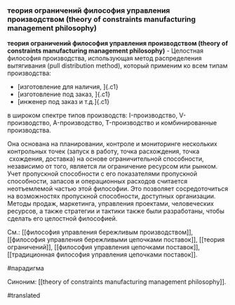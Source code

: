 ### теория ограничений философия управления производством (theory of constraints manufacturing management philosophy)

**теория ограничений философия управления производством (theory of constraints manufacturing management philosophy)** - Целостная философия производства, использующая метод распределения вытягивания (pull distribution method), который применим ко всем типам производства:

-   [изготовление для наличия, ]{.c1}
-   [изготовление под заказ, ]{.c1}
-   [инженер под заказ и т.д.]{.c1}

в широком спектре типов производств: I-производство, V-производство, A-производство, T-производство и комбинированные производства.

Она основана на планировании, контроле и мониторинге нескольких контрольных точек (запуск в работу, точка расхождения, точка  схождения, доставка) на основе ограничительной способности, независимо от того, является ли ограничение ресурсом или рынком. Учет пропускной способности с его показателями пропускной способности, запасов и операционных расходов считается неотъемлемой частью этой философии. Это позволяет сосредоточиться на возможностях пропускной способности, доступных организации. Методы продаж, маркетинга, управления проектами, человеческих ресурсов, а также стратегии и тактики также были разработаны, чтобы сделать его целостной философией.

См.: [[философия управления бережливым производством]], [[философия управления бережливыми цепочками поставок]], [[теория ограничений]], [[философия управления цепочками поставок]], [[традиционная философия управления цепочками поставок]].

#парадигма

Синоним: [[theory of constraints manufacturing management philosophy]].

#translated
